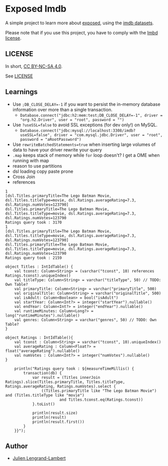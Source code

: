 # Exposed Imdb

A simple project to learn more about [exposed](https://github.com/JetBrains/Exposed), using the [imdb datasets](https://datasets.imdbws.com/).

Please note that if you use this project, you have to comply with the [Imbd license](https://www.imdb.com/interfaces/). 

## LICENSE

In short, [CC BY-NC-SA 4.0](https://tldrlegal.com/license/creative-commons-attribution-noncommercial-sharealike-4.0-international-(cc-by-nc-sa-4.0)). 

See [LICENSE](/LICENSE)

## Learnings 


* Use `;DB_CLOSE_DELAY=-1` if you want to persist the in-memory database information over more than a single transaction.
  * `Database.connect("jdbc:h2:mem:test;DB_CLOSE_DELAY=-1", driver = "org.h2.Driver", user = "root", password = "")`
* Use `?useSSL=false` to avoid SSL exceptions (for dev only!) on MySQL.
  * `Database.connect("jdbc:mysql://localhost:3308/imdb?useSSL=false", driver = "com.mysql.jdbc.Driver", user = "root", password = "aRootPassword")`
* Use `rewriteBatchedStatements=true` when inserting large volumes of data to have your driver rewrite your query
* `.map` keeps stack of memory while `for` loop doesn't? I get a OME when running with map
* reason to use partitions
* dsl loading copy paste prone
* Cross Join
* references

```
1
[dsl.Titles.primaryTitle=The Lego Batman Movie, dsl.Titles.titleType=movie, dsl.Ratings.averageRating=7.3, dsl.Ratings.numVotes=123790]
dsl.Titles.primaryTitle=The Lego Batman Movie, dsl.Titles.titleType=movie, dsl.Ratings.averageRating=7.3, dsl.Ratings.numVotes=123790
Ratings query took : 3170
1
[dsl.Titles.primaryTitle=The Lego Batman Movie, dsl.Titles.titleType=movie, dsl.Ratings.averageRating=7.3, dsl.Ratings.numVotes=123790]
dsl.Titles.primaryTitle=The Lego Batman Movie, dsl.Titles.titleType=movie, dsl.Ratings.averageRating=7.3, dsl.Ratings.numVotes=123790
Ratings query took : 2159

object Titles : IntIdTable() {
    val tconst: Column<String> = (varchar("tconst", 10) references Ratings.tconst).uniqueIndex()
    val titleType: Column<String> = varchar("titleType", 50) // TODO: Own Table?
    val primaryTitle: Column<String> = varchar("primaryTitle", 500)
    val originalTitle: Column<String> = varchar("originalTitle", 500)
    val isAdult: Column<Boolean> = bool("isAdult")
    val startYear: Column<Int?> = integer("startYear").nullable()
    val endYear: Column<Int?> = integer("endYear").nullable()
    val runtimeMinutes: Column<Long?> = long("runtimeMinutes").nullable()
    val genres: Column<String> = varchar("genres", 50) // TODO: Own Table?
}

object Ratings : IntIdTable(){
    val tconst : Column<String> = varchar("tconst", 10).uniqueIndex()
    val averageRating : Column<Float?> = float("averageRating").nullable()
    val numVotes : Column<Int?> = integer("numVotes").nullable()
}

    println("Ratings query took : ${measureTimeMillis() {
        transaction(db) {
            var result = (Titles innerJoin Ratings).slice(Titles.primaryTitle, Titles.titleType, Ratings.averageRating, Ratings.numVotes).select {
                ((Titles.primaryTitle like "The Lego Batman Movie") and (Titles.titleType like "movie")
                        and Titles.tconst.eq(Ratings.tconst))
            }.toList()

            println(result.size)
            println(result)
            println(result.first())
        }
    }}");
```


## Author

* [Julien Lengrand-Lambert](https://github.com/jlengrand/)

